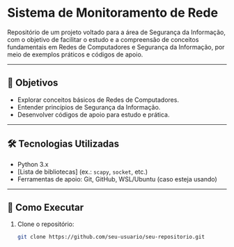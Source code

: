 # Sistema de Monitoramento de Rede

Repositório de um projeto voltado para a área de Segurança da Informação, com o objetivo de facilitar o estudo e a compreensão de conceitos fundamentais em Redes de Computadores e Segurança da Informação, por meio de exemplos práticos e códigos de apoio.

---

## 📌 Objetivos
- Explorar conceitos básicos de Redes de Computadores.
- Entender princípios de Segurança da Informação.
- Desenvolver códigos de apoio para estudo e prática.

---

## 🛠 Tecnologias Utilizadas
- Python 3.x  
- [Lista de bibliotecas] (ex.: `scapy`, `socket`, etc.)  
- Ferramentas de apoio: Git, GitHub, WSL/Ubuntu (caso esteja usando)

---

## 🚀 Como Executar
1. Clone o repositório:
   ```bash
   git clone https://github.com/seu-usuario/seu-repositorio.git
